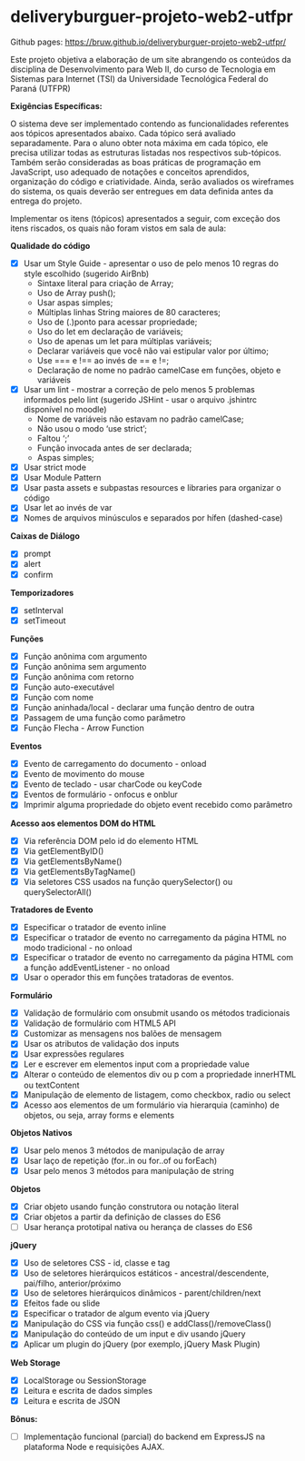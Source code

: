 # deliveryburguer-projeto-web2-utfpr

Github pages: https://bruw.github.io/deliveryburguer-projeto-web2-utfpr/

Este projeto objetiva a elaboração de um site abrangendo os conteúdos da disciplina de Desenvolvimento para Web II, 
do curso de Tecnologia em Sistemas para Internet (TSI) da Universidade Tecnológica Federal do Paraná (UTFPR)

**Exigências Específicas:**

O sistema deve ser implementado contendo as funcionalidades referentes aos tópicos apresentados abaixo. Cada tópico será avaliado 
separadamente. Para o aluno obter nota máxima em cada tópico, ele precisa utilizar todas as estruturas listadas nos respectivos 
sub-tópicos. Também serão consideradas as boas práticas de programação em JavaScript, uso adequado de notações e conceitos aprendidos, 
organização do código e criatividade. Ainda, serão avaliados os wireframes do sistema, os quais deverão ser entregues em data definida 
antes da entrega do projeto.

Implementar os itens (tópicos) apresentados a seguir, com exceção dos itens riscados, os quais não foram vistos em sala de aula:

**Qualidade do código**
  - [x] Usar um Style Guide - apresentar o uso de pelo menos 10 regras do style escolhido (sugerido AirBnb)
      <ul>
          <li>Sintaxe literal para criação de Array;</li>
          <li>Uso de Array push();</li>
          <li>Usar aspas simples;</li>
          <li>Múltiplas linhas String maiores de 80 caracteres;</li>
          <li>Uso de (.)ponto para acessar propriedade;</li>
          <li>Uso do let em declaração de variáveis;</li>
          <li>Uso de apenas um let para múltiplas variáveis; </li>
          <li>Declarar variáveis que você não vai estipular valor por último;</li>
          <li>Use === e !== ao invés de == e !=;</li>
          <li>Declaração de nome no padrão camelCase em funções, objeto e variáveis</li>
      </ul>
  - [x] Usar um lint - mostrar a correção de pelo menos 5 problemas informados pelo lint (sugerido JSHint - 
  usar o arquivo .jshintrc disponível no moodle)
      <ul>
          <li>Nome de variáveis não estavam no padrão camelCase;</li>
          <li>Não usou o modo ‘use strict’;</li>
          <li>Faltou ‘;’</li>
          <li>Função invocada antes de ser declarada;</li>
          <li>Aspas simples;</li>
      </ul>
  - [x] Usar strict mode
  - [x] Usar Module Pattern
  - [x] Usar pasta assets e subpastas resources e libraries para organizar o código
  - [x] Usar let ao invés de var
  - [x] Nomes de arquivos minúsculos e separados por hífen (dashed-case)

**Caixas de Diálogo**
  - [x] prompt
  - [x] alert
  - [x] confirm
  
**Temporizadores**
  - [x] setInterval
  - [x] setTimeout
  
**Funções**
  - [x] Função anônima com argumento
  - [x] Função anônima sem argumento
  - [x] Função anônima com retorno
  - [x] Função auto-executável
  - [x] Função com nome
  - [x] Função aninhada/local - declarar uma função dentro de outra
  - [x] Passagem de uma função como parâmetro
  - [x] Função Flecha - Arrow Function

**Eventos**
  - [x] Evento de carregamento do documento - onload
  - [x] Evento de movimento do mouse
  - [x] Evento de teclado - usar charCode ou keyCode
  - [x] Eventos de formulário - onfocus e onblur
  - [x] Imprimir alguma propriedade do objeto event recebido como parâmetro

**Acesso aos elementos DOM do HTML**
  - [x] Via referência DOM pelo id do elemento HTML
  - [x] Via getElementByID()
  - [x] Via getElementsByName()
  - [x] Via getElementsByTagName()
  - [x] Via seletores CSS usados na função querySelector() ou querySelectorAll()

**Tratadores de Evento**
  - [x] Especificar o tratador de evento inline
  - [x] Especificar o tratador de evento no carregamento da página HTML no modo tradicional - no onload
  - [x] Especificar o tratador de evento no carregamento da página HTML com a função addEventListener - no onload
  - [x] Usar o operador this em funções tratadoras de eventos.

**Formulário**
  - [x] Validação de formulário com onsubmit usando os métodos tradicionais
  - [x] Validação de formulário com HTML5 API
  - [x] Customizar as mensagens nos balões de mensagem
  - [x] Usar os atributos de validação dos inputs
  - [x] Usar expressões regulares
  - [x] Ler e escrever em elementos input com a propriedade value
  - [x] Alterar o conteúdo de elementos div ou p com a propriedade innerHTML ou textContent
  - [x] Manipulação de elemento de listagem, como checkbox, radio ou select
  - [x] Acesso aos elementos de um formulário via hierarquia (caminho) de objetos, ou seja, array forms e elements

**Objetos Nativos**
  - [x] Usar pelo menos 3 métodos de manipulação de array
  - [x] Usar laço de repetição (for..in ou for..of ou forEach)
  - [x] Usar pelo menos 3 métodos para manipulação de string

**Objetos**
  - [x] Criar objeto usando função construtora ou notação literal
  - [x] Criar objetos a partir da definição de classes do ES6
  - [ ] Usar herança prototipal nativa ou herança de classes do ES6

**jQuery**
  - [x] Uso de seletores CSS - id, classe e tag
  - [x] Uso de seletores hierárquicos estáticos - ancestral/descendente, pai/filho, anterior/próximo
  - [x] Uso de seletores hierárquicos dinâmicos - parent/children/next
  - [x] Efeitos fade ou slide
  - [x] Especificar o tratador de algum evento via jQuery
  - [x] Manipulação do CSS via função css() e addClass()/removeClass()
  - [x] Manipulação do conteúdo de um input e div usando jQuery
  - [x] Aplicar um plugin do jQuery (por exemplo, jQuery Mask Plugin)

**Web Storage**
  - [x] LocalStorage ou SessionStorage
  - [x] Leitura e escrita de dados simples
  - [x] Leitura e escrita de JSON

**Bônus:**
  - [ ] Implementação funcional (parcial) do backend em ExpressJS na plataforma Node e requisições AJAX.
